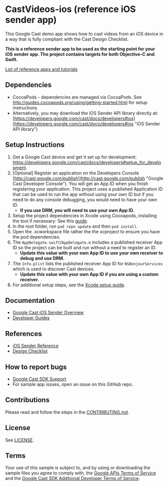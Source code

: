 # CastVideos-ios (reference iOS sender app)

This Google Cast demo app shows how to cast videos from an iOS device in a way that is fully compliant with the Cast Design Checklist.

**This is a reference sender app to be used as the starting point for your iOS sender app. The project contains targets for both Objective-C and Swift.**

[List of reference apps and tutorials](https://developers.google.com/cast/docs/downloads)

## Dependencies
* CocoaPods - dependencies are managed via CocoaPods. See http://guides.cocoapods.org/using/getting-started.html for setup instructions.
* Alternatively, you may download the iOS Sender API library directly at: [https://developers.google.com/cast/docs/developers#ios](https://developers.google.com/cast/docs/developers#ios "iOS Sender API library")

## Setup Instructions
1. Get a Google Cast device and get it set up for development: https://developers.google.com/cast/docs/developers#setup_for_development.
1. [Optional] Register an application on the Developers Console [http://cast.google.com/publish](http://cast.google.com/publish "Google Cast Developer Console").
  You will get an App ID when you finish registering your application. This project uses a published Application ID that
  can be used to run the app without using your own ID but if you need to do any console debugging, you would need to
  have your own ID.
    * **If you use DRM, you will need to use your own App ID.**
1. Setup the project dependencies in Xcode using Cocoapods, installing the tool if necessary: See this [guide](http://guides.cocoapods.org/using/getting-started.html).
1. In the root folder, run `pod repo update` and then `pod install`.
1. Open the .xcworkspace file rather the the xcproject to ensure you have the pod dependencies.
1. The `AppDelegate.swift`/`AppDelegate.m` includes a published receiver App ID so the project can be built and run without a need
  to register an ID.
    * **Update this value with your own App ID to use your own receiver to debug and use DRM.**
1. The `Info.plist` lists the published receiver App ID for `NSBonjourServices` which is used to discover Cast devices.
    * **Update this value with your own App ID if you are using a custom receiver.**
1. For additional setup steps, see the [Xcode setup guide](https://developers.google.com/cast/docs/ios_sender_setup#xcode_setup).

## Documentation
* [Google Cast iOS Sender Overview](https://developers.google.com/cast/docs/ios_sender/)
* [Developer Guides](https://developers.google.com/cast/docs/developers)

## References
* [iOS Sender Reference](https://developers.google.com/cast/docs/reference/ios/)
* [Design Checklist](http://developers.google.com/cast/docs/design_checklist)

## How to report bugs
* [Google Cast SDK Support](https://developers.google.com/cast/support)
* For sample app issues, open an issue on this GitHub repo.

## Contributions
Please read and follow the steps in the [CONTRIBUTING.md](CONTRIBUTING.md).

## License
See [LICENSE](LICENSE).

## Terms
Your use of this sample is subject to, and by using or downloading the sample files you agree to comply with, the [Google APIs Terms of Service](https://developers.google.com/terms/) and the [Google Cast SDK Additional Developer Terms of Service](https://developers.google.com/cast/docs/terms/).
